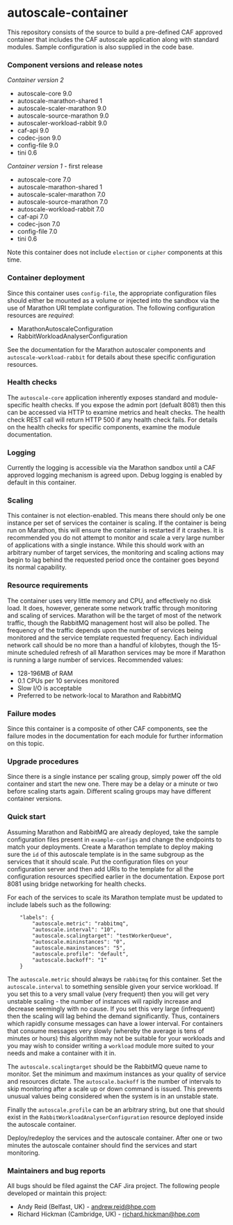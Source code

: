 # autoscale-container

This repository consists of the source to build a pre-defined CAF approved
container that includes the CAF autoscale application along with
standard modules. Sample configuration is also supplied in the code base.


### Component versions and release notes

*Container version 2*

- autoscale-core 9.0
- autoscale-marathon-shared 1
- autoscale-scaler-marathon 9.0
- autoscale-source-marathon 9.0
- autoscaler-workload-rabbit 9.0
- caf-api 9.0
- codec-json 9.0
- config-file 9.0
- tini 0.6

*Container version 1* - first release

- autoscale-core 7.0
- autoscale-marathon-shared 1
- autoscale-scaler-marathon 7.0
- autoscale-source-marathon 7.0
- autoscale-workload-rabbit 7.0
- caf-api 7.0
- codec-json 7.0
- config-file 7.0
- tini 0.6

Note this container does not include `election` or `cipher` components at
this time.


### Container deployment

Since this container uses `config-file`, the appropriate configuration files
should either be mounted as a volume or injected into the sandbox via the use
of Marathon URI template configuration. The following configuration resources
are *required*:

- MarathonAutoscaleConfiguration
- RabbitWorkloadAnalyserConfiguration

See the documentation for the Marathon autoscaler components and
`autoscale-workload-rabbit` for details about these specific configuration
resources.


### Health checks

The `autoscale-core` application inherently exposes standard and
module-specific health checks. If you expose the admin port (defualt 8081)
then this can be accessed via HTTP to examine metrics and healt checks.
The health check REST call will return HTTP 500 if any health check fails.
For details on the health checks for specific components, examine the module
documentation.


### Logging

Currently the logging is accessible via the Marathon sandbox until a CAF
approved logging mechanism is agreed upon. Debug logging is enabled by default
in this container.


### Scaling

This container is not election-enabled. This means there should only be one
instance per set of services the container is scaling. If the container is
being run on Marathon, this will ensure the container is restarted if it
crashes. It is recommended you do not attempt to monitor and scale a very
large number of applications with a single instance. While this should work
with an arbitrary number of target services, the monitoring and scaling
actions may begin to lag behind the requested period once the container goes
beyond its normal capability.


### Resource requirements

The container uses very little memory and CPU, and effectively no disk load.
It does, however, generate some network traffic through monitoring and scaling
of services. Marathon will be the target of most of the network traffic, though
the RabbitMQ management host will also be polled. The frequency of the traffic
depends upon the number of services being monitored and the service template
requested frequency. Each individual network call should be no more than a
handful of kilobytes, though the 15-minute scheduled refresh of all Marathon
services may be more if Marathon is running a large number of services.
Recommended values:

- 128-196MB of RAM
- 0.1 CPUs per 10 services monitored
- Slow I/O is acceptable
- Preferred to be network-local to Marathon and RabbitMQ


### Failure modes

Since this container is a composite of other CAF components, see the failure
modes in the documentation for each module for further information on this
topic.


### Upgrade procedures

Since there is a single instance per scaling group, simply power off the old
container and start the new one. There may be a delay or a minute or two before
scaling starts again. Different scaling groups may have different container
versions.


### Quick start

Assuming Marathon and RabbitMQ are already deployed, take the sample
configuration files present in `example-configs` and change the endpoints to
match your deployments. Create a Marathon template to deploy making sure the
`id` of this autoscale template is in the same subgroup as the services that
it should scale. Put the configuration files on your configuration server and
then add URIs to the template for all the configuration resources specified
earlier in the documentation. Expose port 8081 using bridge networking for
health checks.

For each of the services to scale its Marathon template must be updated to
include labels such as the following:

```
    "labels": {
        "autoscale.metric": "rabbitmq",
        "autoscale.interval": "10",
        "autoscale.scalingtarget": "testWorkerQueue",
        "autoscale.mininstances": "0",
        "autoscale.maxinstances": "5",
        "autoscale.profile": "default",
        "autoscale.backoff": "1"
    }
```

The `autoscale.metric` should always be `rabbitmq` for this container.
Set the `autoscale.interval` to something sensible given your service workload.
If you set this to a very small value (very frequent) then you will get very
unstable scaling - the number of instances will rapidly increase and decrease
seemingly with no cause. If you set this very large (infrequent) then the
scaling will lag behind the demand significantly. Thus, containers which
rapidly consume messages can have a lower interval. For containers that
consume messages very slowly (whereby the average is tens of minutes or hours)
this algorithm may not be suitable for your workloads and you may wish to
consider writing a `workload` module more suited to your needs and make a
container with it in.

The `autoscale.scalingtarget` should be the RabbitMQ queue name to monitor.
Set the minimum and maximum instances as your quality of service and resources
dictate. The `autoscale.backoff` is the number of intervals to skip monitoring
after a scale up or down command is issued. This prevents unusual values
being considered when the system is in an unstable state.

Finally the `autoscale.profile` can be an arbitrary string, but one that should
exist in the `RabbitWorkloadAnalyserConfiguration` resource deployed inside the
autoscale container.

Deploy/redeploy the services and the autoscale container. After one or two
minutes the autoscale container should find the services and start monitoring.


### Maintainers and bug reports

All bugs should be filed against the CAF Jira project. The following people
developed or maintain this project:

- Andy Reid (Belfast, UK) - andrew.reid@hpe.com
- Richard Hickman (Cambridge, UK) - richard.hickman@hpe.com
